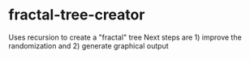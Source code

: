 # fractal-tree-creator
Uses recursion to create a "fractal" tree
Next steps are 1) improve the randomization and 2) generate graphical output
